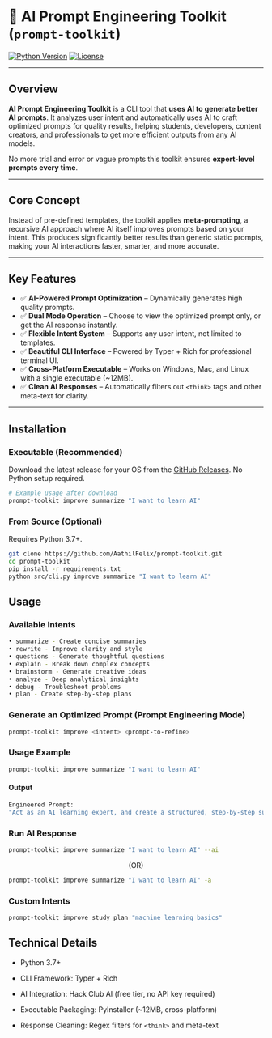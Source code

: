 # 🚀 AI Prompt Engineering Toolkit (`prompt-toolkit`)

[![Python Version](https://img.shields.io/badge/python-3.7%2B-blue)](https://www.python.org/)
[![License](https://img.shields.io/badge/license-MIT-green)](LICENSE)

---

## **Overview**

**AI Prompt Engineering Toolkit** is a CLI tool that **uses AI to generate better AI prompts**. It analyzes user intent and automatically uses AI to craft optimized prompts for quality results, helping students, developers, content creators, and professionals to get more efficient outputs from any AI models.

No more trial and error or vague prompts this toolkit ensures **expert-level prompts every time**.

---

## **Core Concept**

Instead of pre-defined templates, the toolkit applies **meta-prompting**, a recursive AI approach where AI itself improves prompts based on your intent. This produces significantly better results than generic static prompts, making your AI interactions faster, smarter, and more accurate.

---

## **Key Features**

- ✅ **AI-Powered Prompt Optimization** – Dynamically generates high quality prompts.  
- ✅ **Dual Mode Operation** – Choose to view the optimized prompt only, or get the AI response instantly.  
- ✅ **Flexible Intent System** – Supports any user intent, not limited to templates.  
- ✅ **Beautiful CLI Interface** – Powered by Typer + Rich for professional terminal UI.  
- ✅ **Cross-Platform Executable** – Works on Windows, Mac, and Linux with a single executable (~12MB).  
- ✅ **Clean AI Responses** – Automatically filters out `<think>` tags and other meta-text for clarity.

---

## **Installation**

### **Executable (Recommended)**
Download the latest release for your OS from the [GitHub Releases](https://github.com/AathilFelix/prompt-toolkit/releases). No Python setup required.

```bash
# Example usage after download
prompt-toolkit improve summarize "I want to learn AI"
```

### From Source (Optional)

Requires Python 3.7+.

```bash
git clone https://github.com/AathilFelix/prompt-toolkit.git
cd prompt-toolkit
pip install -r requirements.txt
python src/cli.py improve summarize "I want to learn AI"
```

## **Usage**
### **Available Intents**
```bash
• summarize - Create concise summaries
• rewrite - Improve clarity and style
• questions - Generate thoughtful questions
• explain - Break down complex concepts
• brainstorm - Generate creative ideas
• analyze - Deep analytical insights
• debug - Troubleshoot problems
• plan - Create step-by-step plans
```
### **Generate an Optimized Prompt (Prompt Engineering Mode)**
```bash
prompt-toolkit improve <intent> <prompt-to-refine>
```

### **Usage Example**

```bash
prompt-toolkit improve summarize "I want to learn AI"
```
#### **Output**
```bash
Engineered Prompt:
"Act as an AI learning expert, and create a structured, step-by-step summary for someone beginning their journey to learn AI. Organize the summary into clear sections: foundational concepts (math, programming), key AI subfields (ML, DL, NLP), recommended resources (books, courses, tools), hands-on practice methods (projects, datasets), and common challenges with solutions. Assume a learner with basic tech proficiency but no prior AI experience. Use bullet points for conciseness, include 1-2 examples of real-world AI applications, and specify approximate timeframes for mastery. Format in plain text with clear headings, avoiding markdown. Make all resource recommendations up-to-date as of 2024."
```
### **Run AI Response**
```bash
prompt-toolkit improve summarize "I want to learn AI" --ai
```
<div style="text-align:center;">(OR)</div>

```bash
prompt-toolkit improve summarize "I want to learn AI" -a
```

### **Custom Intents**
```bash
prompt-toolkit improve study plan "machine learning basics"
```

## **Technical Details**
- Python 3.7+

- CLI Framework: Typer + Rich

- AI Integration: Hack Club AI (free tier, no API key required)

- Executable Packaging: PyInstaller (~12MB, cross-platform)

- Response Cleaning: Regex filters for `<think>` and meta-text